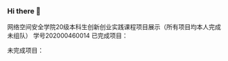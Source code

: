 ### Hi there 👋

<!--
**cshuhe/cshuhe** is a ✨ _special_ ✨ repository because its `README.md` (this file) appears on your GitHub profile.

Here are some ideas to get you started:

- 🔭 I’m currently working on ...
- 🌱 I’m currently learning ...
- 👯 I’m looking to collaborate on ...
- 🤔 I’m looking for help with ...
- 💬 Ask me about ...
- 📫 How to reach me: ...
- 😄 Pronouns: ...
- ⚡ Fun fact: ...
-->
网络空间安全学院20级本科生创新创业实践课程项目展示（所有项目均本人完成未组队）
学号202000460014
已完成项目：


未完成项目：
